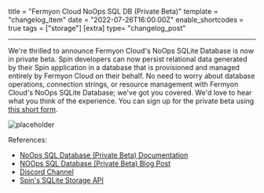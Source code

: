 title = "Fermyon Cloud NoOps SQL DB (Private Beta)"
template = "changelog_item"
date = "2022-07-26T16:00:00Z"
enable_shortcodes = true
tags = ["storage"]
[extra]
type= "changelog_post"

---

We're thrilled to announce Fermyon Cloud's NoOps SQLite Database is now in private beta. Spin developers can now persist relational data generated by their Spin application in a database that is provisioned and managed entirely by Fermyon Cloud on their behalf. No need to worry about database operations, connection strings, or resource management with Fermyon Cloud's NoOps SQLite Database; we've got you covered. We'd love to hear what you think of the experience. You can sign up for the private beta using [this short form](https://fibsu0jcu2g.typeform.com/to/Brv12FI0#hubspot_utk=xxxxx&hubspot_page_name=xxxxx&hubspot_page_url=xxxxx). 

<img src="placeholder" alt="placeholder">

<!-- break -->

References:

- [NoOps SQL Database (Private Beta) Documentation](/cloud/cloud-noops-sql-db.md)
- [NOOps SQL Database (Private Beta) Blog Post](LINK-TBD)
- [Discord Channel](LINK-TBD)
- [Spin's SQLite Storage API](/spin/sqlite-api-guide.md)
